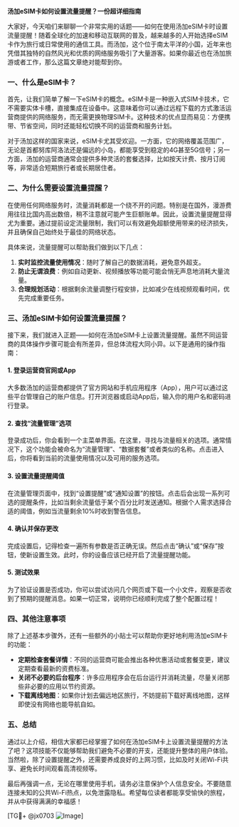 **汤加eSIM卡如何设置流量提醒？一份超详细指南**

大家好，今天咱们来聊聊一个非常实用的话题——如何在使用汤加eSIM卡时设置流量提醒！随着全球化的加速和移动互联网的普及，越来越多的人开始选择eSIM卡作为旅行或日常使用的通信工具。而汤加，这个位于南太平洋的小国，近年来也凭借其独特的自然风光和优质的网络服务吸引了大量游客。如果你最近也在汤加旅游或者工作，那么这篇文章绝对能帮到你。

### 一、什么是eSIM卡？

首先，让我们简单了解一下eSIM卡的概念。eSIM卡是一种嵌入式SIM卡技术，它不需要实体卡槽，直接集成在设备中。这意味着你可以通过远程下载的方式激活运营商提供的网络服务，而无需更换物理SIM卡。这种技术的优点显而易见：方便携带、节省空间，同时还能轻松切换不同的运营商和服务计划。

对于汤加这样的国家来说，eSIM卡尤其受欢迎。一方面，它的网络覆盖范围广，无论是首都努库阿洛法还是偏远的小岛，都能享受到稳定的4G甚至5G信号；另一方面，汤加的运营商通常会提供多种灵活的套餐选择，比如按天计费、按月订阅等，非常适合短期旅行者或长期居住者。

### 二、为什么需要设置流量提醒？

在使用任何网络服务时，流量消耗都是一个绕不开的问题。特别是在国外，漫游费用往往比国内高出数倍，稍不注意就可能产生巨额账单。因此，设置流量提醒显得尤为重要。通过提前设定流量限制，我们可以有效避免超额使用带来的经济损失，并且确保自己始终处于最佳的网络状态。

具体来说，流量提醒可以帮助我们做到以下几点：
1. **实时监控流量使用情况**：随时了解自己的数据消耗，避免意外超支。
2. **防止无谓浪费**：例如自动更新、视频播放等功能可能会悄无声息地消耗大量流量。
3. **合理规划活动**：根据剩余流量调整行程安排，比如减少在线视频观看时间，优先完成重要任务。

### 三、汤加eSIM卡如何设置流量提醒？

接下来，我们就进入正题——如何在汤加eSIM卡上设置流量提醒。虽然不同运营商的具体操作步骤可能会有所差异，但总体流程大同小异。以下是通用的操作指南：

#### 1. 登录运营商官网或App
大多数汤加的运营商都提供了官方网站和手机应用程序（App），用户可以通过这些平台管理自己的账户信息。打开浏览器或启动App后，输入你的用户名和密码进行登录。

#### 2. 查找“流量管理”选项
登录成功后，你会看到一个主菜单界面。在这里，寻找与流量相关的选项。通常情况下，这个功能会被命名为“流量管理”、“数据套餐”或者类似的名称。点击进入后，你将看到当前的流量使用情况以及可用的服务选项。

#### 3. 设置流量提醒阈值
在流量管理页面中，找到“设置提醒”或“通知设置”的按钮。点击后会出现一系列可选的提醒条件，比如当剩余流量低于某个百分比时发送通知。根据个人需求选择合适的阈值，例如当流量剩余10%时收到警告信息。

#### 4. 确认并保存更改
完成设置后，记得检查一遍所有参数是否正确无误。然后点击“确认”或“保存”按钮，使新设置生效。此时，你的设备应该已经开启了流量提醒功能。

#### 5. 测试效果
为了验证设置是否成功，你可以尝试访问几个网页或下载一个小文件，观察是否收到了预期的提醒消息。如果一切正常，说明你已经顺利完成了整个配置过程！

### 四、其他注意事项

除了上述基本步骤外，还有一些额外的小贴士可以帮助你更好地利用汤加eSIM卡的功能：

- **定期检查套餐详情**：不同的运营商可能会推出各种优惠活动或套餐变更，建议定期查看最新的资费标准。
- **关闭不必要的后台程序**：许多应用程序会在后台运行并消耗流量，尽量关闭那些非必要的应用以节约资源。
- **下载离线地图**：如果你计划去偏远地区旅行，不妨提前下载好离线地图，这样即使没有网络也能导航自如。

### 五、总结

通过以上介绍，相信大家都已经掌握了如何在汤加eSIM卡上设置流量提醒的方法了吧？这项技能不仅能够帮助我们避免不必要的开支，还能提升整体的用户体验。当然啦，除了设置提醒之外，还需要养成良好的上网习惯，比如及时关闭Wi-Fi共享、避免长时间观看高清视频等。

最后再强调一点，无论在哪里使用手机，请务必注意保护个人信息安全。不要随意连接未知的公共Wi-Fi热点，以免泄露隐私。希望每位读者都能享受愉快的旅程，并从中获得满满的幸福感！

[TG💪+ @jx0703 ![Image](https://github.com/user-attachments/assets/dbca1d08-cadb-493c-b0ec-ad6f7a83f270)]